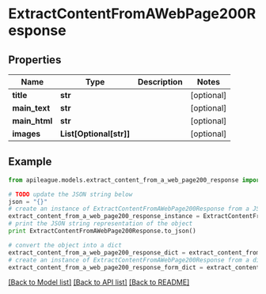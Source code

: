 # ExtractContentFromAWebPage200Response


## Properties

Name | Type | Description | Notes
------------ | ------------- | ------------- | -------------
**title** | **str** |  | [optional] 
**main_text** | **str** |  | [optional] 
**main_html** | **str** |  | [optional] 
**images** | **List[Optional[str]]** |  | [optional] 

## Example

```python
from apileague.models.extract_content_from_a_web_page200_response import ExtractContentFromAWebPage200Response

# TODO update the JSON string below
json = "{}"
# create an instance of ExtractContentFromAWebPage200Response from a JSON string
extract_content_from_a_web_page200_response_instance = ExtractContentFromAWebPage200Response.from_json(json)
# print the JSON string representation of the object
print ExtractContentFromAWebPage200Response.to_json()

# convert the object into a dict
extract_content_from_a_web_page200_response_dict = extract_content_from_a_web_page200_response_instance.to_dict()
# create an instance of ExtractContentFromAWebPage200Response from a dict
extract_content_from_a_web_page200_response_form_dict = extract_content_from_a_web_page200_response.from_dict(extract_content_from_a_web_page200_response_dict)
```
[[Back to Model list]](../README.md#documentation-for-models) [[Back to API list]](../README.md#documentation-for-api-endpoints) [[Back to README]](../README.md)


